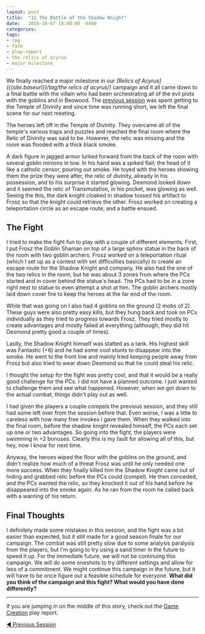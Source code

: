 ```yaml
---
layout: post
title:  "11 The Battle of the Shadow Knight"
date:   2016-10-07 19:00:00 -0400 
categories: 
tags: 
- rpg
- fate
- play-report
- the relics of acyrus
- major milestone
---
```


We finally reached a major milestone in our 
*[Relics of Acyrus]({{site.baseurl}}/tag/the relics of acyrus/)* campaign
and it all came down to a final battle with the villain who had been
orchestrating all of the evil plots with the goblins and in Beowood. The
[previous session]({{site.baseurl}}/2016/08/17/temple-of-divinity.html) 
was spent getting to the Temple of Divinity and since
time was running short, we left the final scene for our next meeting.<!--more-->

The heroes left off in the Temple of Divinity. They overcame all of the temple's
various traps and puzzles and reached the final room where the Relic of Divinity
was said to be. However, the relic was missing and the room was flooded with a
thick black smoke.

A dark figure in jagged armor lurked forward from the back of the room with
several goblin minions in tow. In his hand was a spiked flail; the head of it
like a catholic censor, pouring out smoke. He toyed with the heroes showing them
the prize they were after, the relic of divinity, already in his possession, and
to his surprise it started glowing. Desmond looked down and it seemed the relic
of Transmutation, in his pocket, was glowing as well. Seeing the this, the dark
knight cloaked in shadow tossed his artifact to Frosz so that the knight could
retrieve the other. Frosz worked on creating a teleportation circle as an escape
route, and a battle ensued.

## The Fight

I tried to make the fight fun to play with a couple of different elements.
First, I put Frosz the Goblin Shaman on top of a large sphinx statue in the back
of the room with two goblin archers. Frosz worked on a teleportation ritual
(which I set up as a contest with set difficulties basically) to
create an escape route for the Shadow Knight and company. He also had the one of
the two relics in the room, but he was about 3 zones from where the PCs started
and in cover behind the statue's head. The PCs had to be in a zone right next to
statue to even attempt a shot at him. The goblin archers mostly laid down cover
fire to keep the heroes at the far end of the room.

While that was going on I also had 4 goblins on the ground (2 mobs of 2). These
guys were also pretty easy kills, but they hung back and took on PCs
individually as they tried to progress towards Frosz. They tried mostly to
create advantages and mostly failed at everything (although, they did hit
Desmond pretty good a couple of times).

Lastly, the Shadow Knight himself was statted as a tank. His highest skill was
Fantastic (+6) and he had some cool stunts to disappear into the smoke. He went
to the front line and mainly tried keeping people away from Frosz but also tried
to wear down Desmond so that he could steal his relic.

I thought the setup for the fight was pretty cool, and that it would be a really
good challenge for the PCs. I did not have a planned outcome. I just wanted to
challenge them and see what happened. However, when we got down to the actual
combat, things didn't play out as well.

I had given the players a couple compels the previous session, and they still
had some left over from the session before that. Even worse, I was a little to
careless with how many free invokes I gave them. When they walked into the final
room, before the shadow knight revealed himself, the PCs each set up one or two
advantages. So going into the fight, the players were swimming in +2 bonuses.
Clearly this is my fault for allowing all of this, but hey, now I know for next
time.

Anyway, the heroes wiped the floor with the goblins on the ground, and didn't
realize how much of a threat Frosz was until he only needed one more success.
When they finally killed him the Shadow Knight came out of hiding and grabbed
relic before the PCs could (compel). He then conceded, and the PCs wanted the
relic, so they knocked it out of his hand before he disappeared into the smoke
again. As he ran from the room he called back with a warning of his return.

## Final Thoughts

I definitely made some mistakes in this session, and the fight was a bit easier
than expected, but it still made for a good season finale for our campaign. The
combat was still pretty slow due to some analysis paralysis from the players,
but I'm going to try using a sand timer in the future to speed it up. For the
immediate future, we will not be continuing this campaign. We will do some
oneshots to try different settings and allow for less of a commitment. We might
continue this campaign in the future, but it will have to be once figure out a
feasible schedule for everyone. **What did you think of the campaign and this
fight? What would you have done differently?**

---

If you are jumping in on the middle of this story, check out the 
<a href="{{site.baseurl}}/2016/05/27/setup.html">Game Creation</a> play report.<br />
<!---
<a href="{{site.baseurl}}" class="right">Next Session &#9654;</a>
--->
<a href="{{site.baseurl}}/2016/08/17/temple-of-divinity.html">&#9664; Previous Session</a>
<br />
